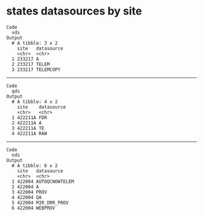 # states datasources by site

    Code
      vds
    Output
      # A tibble: 3 x 2
        site   datasource
        <chr>  <chr>     
      1 233217 A         
      2 233217 TELEM     
      3 233217 TELEMCOPY 

---

    Code
      qds
    Output
      # A tibble: 4 x 2
        site    datasource
        <chr>   <chr>     
      1 422211A FDR       
      2 422211A A         
      3 422211A TE        
      4 422211A RAW       

---

    Code
      nds
    Output
      # A tibble: 6 x 2
        site   datasource    
        <chr>  <chr>         
      1 422004 AUTOQCNOWTELEM
      2 422004 A             
      3 422004 PROV          
      4 422004 QA            
      5 422004 MIR_DRR_PROV  
      6 422004 WEBPROV       

